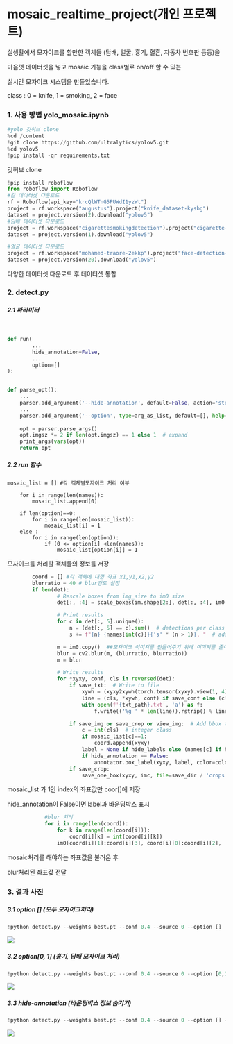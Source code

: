 # mosaic_realtime_project(개인 프로젝트)

실생활에서 모자이크를 할만한 객체들 (담배, 얼굴, 흉기, 혈흔,  자동차 번호판 등등)을

마음껏 데이터셋을 넣고 mosaic 기능을 class별로 on/off 할 수 있는

실시간 모자이크 시스템을 만들었습니다.



class : 0 = knife, 1 = smoking, 2 = face

### 1. 사용 방법 yolo_mosaic.ipynb

```python
#yolo 깃허브 clone
%cd /content
!git clone https://github.com/ultralytics/yolov5.git
%cd yolov5
!pip install -qr requirements.txt
```

깃허브 clone

```python
!pip install roboflow
from roboflow import Roboflow
#칼 데이터셋 다운로드
rf = Roboflow(api_key="krcQlWTnG5PUWdI1yzWt")
project = rf.workspace("augustus").project("knife_dataset-kysbg")
dataset = project.version(2).download("yolov5")
#담배 데이터셋 다운로드
project = rf.workspace("cigarettesmokingdetection").project("cigarette-detection-uyqvc")
dataset = project.version(1).download("yolov5")

#얼굴 데이터셋 다운로드
project = rf.workspace("mohamed-traore-2ekkp").project("face-detection-mik1i")
dataset = project.version(20).download("yolov5")
```

다양한 데이터셋 다운로드 후 데이터셋 통합



### 2. detect.py

##### 2.1 파라미터 

```python


def run(
        ...
        hide_annotation=False,
        ...
        option=[]
):


def parse_opt():
    ...
    parser.add_argument('--hide-annotation', default=False, action='store_true', help='hide annotation')#바운딩박스 출력 여부 결정 (False=출력)   
    ...
    parser.add_argument('--option', type=arg_as_list, default=[], help='mosaic object list([]=mosaic all,[-1]=nothing)')#모자이크 옵션 설정
    
    opt = parser.parse_args()
    opt.imgsz *= 2 if len(opt.imgsz) == 1 else 1  # expand
    print_args(vars(opt))
    return opt
```

##### 2.2 run 함수

```
mosaic_list = [] #각 객체별모자이크 처리 여부

    for i in range(len(names)):
        mosaic_list.append(0)
    
    if len(option)==0:
        for i in range(len(mosaic_list)):
            mosaic_list[i] = 1
    else :
        for i in range(len(option)):
            if (0 <= option[i] <len(names)):
                mosaic_list[option[i]] = 1
```

모자이크를 처리할 객체들의 정보를 저장

```py
		coord = [] #각 객체에 대한 좌표 x1,y1,x2,y2
		blurratio = 40 # blur강도 설정
		if len(det):
                # Rescale boxes from img_size to im0 size
                det[:, :4] = scale_boxes(im.shape[2:], det[:, :4], im0.shape).round()

                # Print results
                for c in det[:, 5].unique():
                    n = (det[:, 5] == c).sum()  # detections per class
                    s += f"{n} {names[int(c)]}{'s' * (n > 1)}, "  # add to string

                m = im0.copy()  ##모자이크 이미지를 만들어주기 위해 이미지를 줄이고 키움
                blur = cv2.blur(m, (blurratio, blurratio))
                m = blur

                # Write results
                for *xyxy, conf, cls in reversed(det):
                    if save_txt:  # Write to file
                        xywh = (xyxy2xywh(torch.tensor(xyxy).view(1, 4)) / gn).view(-1).tolist()  # normalized xywh
                        line = (cls, *xywh, conf) if save_conf else (cls, *xywh)  # label format
                        with open(f'{txt_path}.txt', 'a') as f:
                            f.write(('%g ' * len(line)).rstrip() % line + '\n')

                    if save_img or save_crop or view_img:  # Add bbox to image
                        c = int(cls)  # integer class
                        if mosaic_list[c]==1:
                            coord.append(xyxy)
                        label = None if hide_labels else (names[c] if hide_conf else f'{names[c]} {conf:.2f}')
                        if hide_annotation == False:
                            annotator.box_label(xyxy, label, color=colors(c, True))  # 바운딩 박스 표시
                    if save_crop:
                        save_one_box(xyxy, imc, file=save_dir / 'crops' / names[c] / f'{p.stem}.jpg', BGR=True)
```

mosaic_list 가 1인 index의 좌표값만 coor[]에 저장

hide_annotation이 False이면 label과 바운딩박스 표시

```python
            #blur 처리 
            for i in range(len(coord)):
                for k in range(len(coord[i])):
                    coord[i][k] = int(coord[i][k])
                im0[coord[i][1]:coord[i][3], coord[i][0]:coord[i][2], :] = m[coord[i][1]:coord[i][3], coord[i][0]:coord[i][2], :]
```

mosaic처리를 해야하는 좌표값을 불러온 후

blur처리된 좌표값 전달

### 3. 결과 사진

##### 3.1 option [] (모두 모자이크처리)

```python
!python detect.py --weights best.pt --conf 0.4 --source 0 --option []
```

<img src="https://github.com/2Swon/mosaic_realtiem/blob/main/mosaic_realtime/img/option%5B%5D.png">

##### 3.2 option[0, 1] (흉기, 담배 모자이크 처리)

```python
!python detect.py --weights best.pt --conf 0.4 --source 0 --option [0,1]
```
<img src="https://github.com/2Swon/mosaic_realtiem/blob/main/mosaic_realtime/img/option%5B0%2C1%5D.png">


##### 3.3 hide-annotation (바운딩박스 정보 숨기기)

```python
!python detect.py --weights best.pt --conf 0.4 --source 0 --option [] --hide-annotation
```
<img src="https://github.com/2Swon/mosaic_realtiem/blob/main/mosaic_realtime/img/hide-annotation.png">



